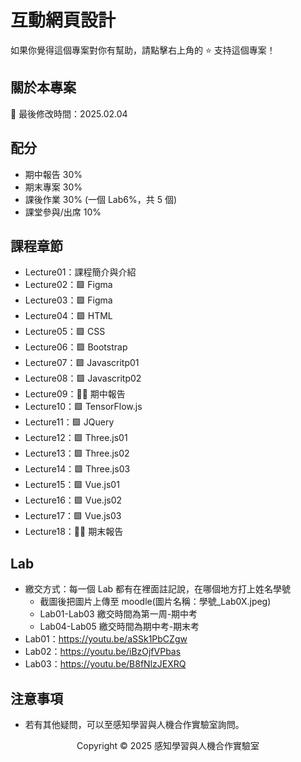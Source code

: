 # 互動網頁設計

如果你覺得這個專案對你有幫助，請點擊右上角的 ⭐ 支持這個專案！

## 關於本專案

📅 最後修改時間：2025.02.04

## 配分

-   期中報告 30%
-   期末專案 30%
-   課後作業 30% (一個 Lab6%，共 5 個)
-   課堂參與/出席 10%

## 課程章節

-   Lecture01：課程簡介與介紹
-   Lecture02：🟩 Figma
-   Lecture03：🟩 Figma
-   Lecture04：🟩 HTML
-   Lecture05：🟩 CSS
-   Lecture06：🟩 Bootstrap
-   Lecture07：🟩 Javascritp01
-   Lecture08：🟩 Javascritp02
-   Lecture09：🧑‍🏫 期中報告
-   Lecture10：🟩 TensorFlow.js
-   Lecture11：🟩 JQuery
-   Lecture12：🟩 Three.js01
-   Lecture13：🟩 Three.js02
-   Lecture14：🟩 Three.js03
-   Lecture15：🟩 Vue.js01
-   Lecture16：🟩 Vue.js02
-   Lecture17：🟩 Vue.js03
-   Lecture18：🧑‍🏫 期末報告

## Lab

-   繳交方式：每一個 Lab 都有在裡面註記說，在哪個地方打上姓名學號
    -   截圖後把圖片上傳至 moodle(圖片名稱：學號\_Lab0X.jpeg)
    -   Lab01-Lab03 繳交時間為第一周-期中考
    -   Lab04-Lab05 繳交時間為期中考-期末考
-   Lab01：https://youtu.be/aSSk1PbCZgw
-   Lab02：https://youtu.be/iBzOjfVPbas
-   Lab03：https://youtu.be/B8fNlzJEXRQ

## 注意事項

-   若有其他疑問，可以至感知學習與人機合作實驗室詢問。

<p align="center">
  Copyright © 2025 感知學習與人機合作實驗室
</p>
